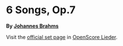 
# 6 Songs, Op.7

__By [Johannes Brahms](..)__

Visit the [official set page] in [OpenScore Lieder].

[official set page]: https://musescore.com/openscore-lieder-corpus/sets/5096870
[OpenScore Lieder]: https://musescore.com/openscore-lieder-corpus
